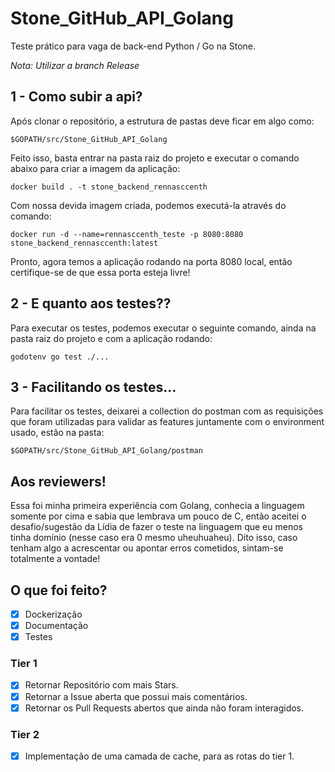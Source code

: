 # Stone_GitHub_API_Golang
Teste prático para vaga de back-end Python / Go na Stone.


*Nota: Utilizar a branch Release*

## 1 - Como subir a api?
Após clonar o repositório, a estrutura de pastas deve ficar em algo como:

`$GOPATH/src/Stone_GitHub_API_Golang`

Feito isso, basta entrar na pasta raiz do projeto e executar o comando abaixo
para criar a imagem da aplicação:

`docker build . -t stone_backend_rennasccenth`

Com nossa devida imagem criada, podemos executá-la através do comando:

`docker run -d --name=rennasccenth_teste -p 8080:8080 stone_backend_rennasccenth:latest`

Pronto, agora temos a aplicação rodando na porta 8080 local, então certifique-se de que essa porta esteja livre!

## 2 - E quanto aos testes??
Para executar os testes, podemos executar o seguinte comando, ainda na pasta raiz do projeto e com a aplicação rodando:

`godotenv go test ./...`

## 3 - Facilitando os testes...
Para facilitar os testes, deixarei a collection do postman com as requisições que foram utilizadas para validar as features juntamente com o environment usado, estão na pasta:

`$GOPATH/src/Stone_GitHub_API_Golang/postman`

## Aos reviewers!
Essa foi minha primeira experiência com Golang, conhecia a linguagem somente por cima e sabia que lembrava um pouco de C, então aceitei o desafio/sugestão da Lídia de fazer o teste na linguagem que eu menos tinha domínio (nesse caso era 0 mesmo uheuhuaheu).
Dito isso, caso tenham algo a acrescentar ou apontar erros cometidos, sintam-se totalmente a vontade!

## O que foi feito?

- [x] Dockerização
- [x] Documentação
- [x] Testes

### Tier 1
- [x] Retornar Repositório com mais Stars.
- [x] Retornar a Issue aberta que possui mais comentários.
- [x] Retornar os Pull Requests abertos que ainda não foram interagidos.

### Tier 2
- [x] Implementação de uma camada de cache, para as rotas do tier 1.


